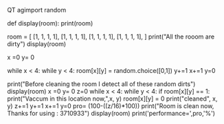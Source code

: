 QT agimport random

def display(room):
    print(room)

room = [
    [1, 1, 1, 1],
    [1, 1, 1, 1],
    [1, 1, 1, 1],
    [1, 1, 1, 1],
]
print("All the rooom are dirty")
display(room)

x =0
y= 0

while x < 4:
    while y < 4:
        room[x][y] = random.choice([0,1])
        y+=1
    x+=1
    y=0

print("Before cleaning the room I detect all of these random dirts")
display(room)
x =0
y= 0
z=0
while x < 4:
    while y < 4:
        if room[x][y] == 1:
            print("Vaccum in this location now,",x, y)
            room[x][y] = 0
            print("cleaned", x, y)
            z+=1
        y+=1
    x+=1
    y=0
pro= (100-((z/16)*100))
print("Room is clean now, Thanks for using : 3710933")
display(room)
print('performance=',pro,'%')
